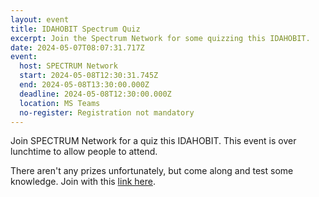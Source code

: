 ```yaml
---
layout: event
title: IDAHOBIT Spectrum Quiz
excerpt: Join the Spectrum Network for some quizzing this IDAHOBIT.
date: 2024-05-07T08:07:31.717Z
event:
  host: SPECTRUM Network
  start: 2024-05-08T12:30:31.745Z
  end: 2024-05-08T13:30:00.000Z
  deadline: 2024-05-08T12:30:00.000Z
  location: MS Teams
  no-register: Registration not mandatory
---
```

J﻿oin SPECTRUM Network for a quiz this IDAHOBIT. T﻿his event is over lunchtime to allow people to attend.

T﻿here aren't any prizes unfortunately, but come along and test some knowledge. Join with this [link here](https://teams.microsoft.com/dl/launcher/launcher.html?url=%2F_%23%2Fl%2Fmeetup-join%2F19%3Ameeting_OTNhYzk1MTEtMjZlMy00NTBjLWJkZmEtYzg3YzE4MDRhMzU2%40thread.v2%2F0%3Fcontext%3D%257b%2522Tid%2522%253a%2522f24d93ec-b291-4192-a08a-f182245945c2%2522%252c%2522Oid%2522%253a%252290646ed5-ebda-4ba2-bc12-fa681ee87b73%2522%257d%26anon%3Dtrue&type=meetup-join&deeplinkId=c8b27c97-6025-4ec0-8045-b137ec8c3869&directDl=true&msLaunch=true&enableMobilePage=true&suppressPrompt=true).